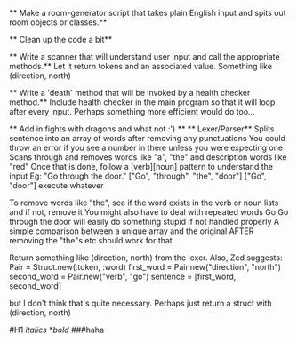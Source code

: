 ** Make a room-generator script that takes plain English input and spits out room objects or classes.**

** Clean up the code a bit**

** Write a scanner that will understand user input and call the appropriate methods.**
Let it return tokens and an associated value. Something like (direction, north)

** Write a 'death' method that will be invoked by a health checker method.**
Include health checker in the main program so that it will loop after every input.
Perhaps something more efficient would do too...

** Add in fights with dragons and what not :') **
** Lexer/Parser**
  Splits sentence into an array of words after removing any punctuations
  You could throw an error if you see a number in there unless you were expecting one
  Scans through and removes words like "a", "the" and description words like "red"
  Once that is done, follow a [verb][noun] pattern to understand the input
  Eg:
  "Go through the door."
  ["Go", "through", "the", "door"]
  ["Go", "door"]
  execute whatever
  
  To remove words like "the", see if the word exists in the verb or noun lists and if not, remove it
  You might also have to deal with repeated words
  Go Go through the door will easily do something stupid if not handled properly
  A simple comparison between a unique array and the original AFTER removing the "the"s etc should work for that

  Return something like (direction, north) from the lexer.
  Also, Zed suggests: 
  Pair = Struct.new(:token, :word)
  first_word = Pair.new("direction", "north")
  second_word = Pair.new("verb", "go")
  sentence = [first_word, second_word]
  
  but I don't think that's quite necessary. Perhaps just return a struct with (direction, north)

#H1
*italics*
**bold*
###haha